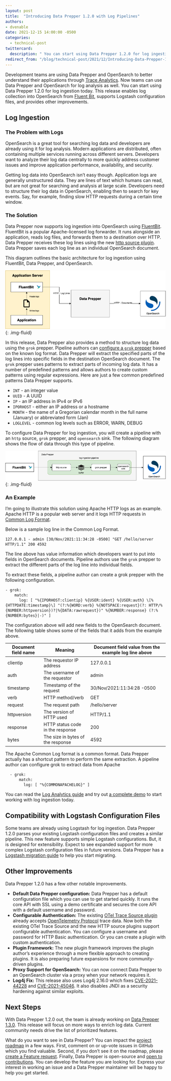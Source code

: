 ```yaml
---
layout: post
title:  "Introducing Data Prepper 1.2.0 with Log Pipelines"
authors:
- dvenable
date: 2021-12-15 14:00:00 -0500
categories:
  - technical-post
twittercard:
  description: " You can start using Data Prepper 1.2.0 for log ingestion today. This release enables log collection into OpenSearch from Fluent Bit."
redirect_from: "/blog/technical-post/2021/12/Introducing-Data-Prepper-1.2.0-with-Log-Pipelines/"
---
```


Development teams are using Data Prepper and OpenSearch to better understand their applications through 
[Trace Analytics](https://opensearch.org/docs/latest/observability-plugins/trace/index/). Now teams can 
use Data Prepper and OpenSearch for log analysis as well. You can start using Data Prepper 1.2.0 for 
log ingestion today. This release enables log collection into OpenSearch from 
[Fluent Bit](https://fluentbit.io/), supports Logstash configuration files, and provides other improvements.

## Log Ingestion

### The Problem with Logs

OpenSearch is a great tool for searching log data and developers are already using it for log analysis. 
Modern applications are distributed, often containing multiple services running across different servers. 
Developers want to analyze their log data centrally to more quickly address customer issues and improve 
application performance, availability, and security.

Getting log data into OpenSearch isn’t easy though. Application logs are generally unstructured data. 
They are lines of text which humans can read, but are not great for searching and analysis at large scale. 
Developers need to structure their log data in OpenSearch, enabling then to search for key events. Say, for 
example, finding slow HTTP requests during a certain time window.

### The Solution

Data Prepper now supports log ingestion into OpenSearch using [FluentBit](https://fluentbit.io/). FluentBit 
is a popular Apache-licensed log forwarder. It runs alongside an application, reads log files, and forwards them 
to a destination over HTTP. Data Prepper receives these log lines using the new 
[http source plugin](https://github.com/opensearch-project/data-prepper/tree/main/data-prepper-plugins/http-source).
Data Prepper saves each log line as an individual OpenSearch document.

This diagram outlines the basic architecture for log ingestion using FluentBit, Data Prepper, and OpenSearch.

![Architecture](/assets/media/blog-images/2021-12-15-Introducing-Data-Prepper-1.2.0-with-Log-Pipelines/Architecture.png){: .img-fluid}

In this release, Data Prepper also provides a method to structure log data using the `grok` prepper. Pipeline authors can 
[configure a `grok` prepper](https://github.com/opensearch-project/data-prepper/tree/1.2.0/data-prepper-plugins/grok-prepper) 
based on the known log format. Data Prepper will extract the specified parts of the log lines into specific fields in the 
destination OpenSearch document. The `grok` prepper uses patterns to extract parts of incoming log data. It has a number of 
predefined patterns and allows authors to create custom patterns using regular expressions. Here are just a few common 
predefined patterns Data Prepper supports.

* `INT` - an integer value
* `UUID` - A UUID
* `IP` - an IP address in IPv4 or IPv6
* `IPORHOST` - either an IP address or a hostname
* `MONTH` - the name of a Gregorian calendar month in the full name (January) or abbreviated form (Jan)
* `LOGLEVEL` - common log levels such as ERROR, WARN, DEBUG

To configure Data Prepper for log ingestion, you will create a pipeline with an `http` source, `grok` prepper, and `opensearch` sink. 
The following diagram shows the flow of data through this type of pipeline.

![Pipeline](/assets/media/blog-images/2021-12-15-Introducing-Data-Prepper-1.2.0-with-Log-Pipelines/Pipeline.png){: .img-fluid}

### An Example

I’m going to illustrate this solution using Apache HTTP logs as an example. Apache HTTP is a popular web server and it 
logs HTTP requests in [Common Log Format](https://httpd.apache.org/docs/2.4/logs.html#accesslog).

Below is a sample log line in the Common Log Format.

```
127.0.0.1 - admin [30/Nov/2021:11:34:28 -0500] "GET /hello/server HTTP/1.1" 200 4592
```

The line above has value information which developers want to put into fields in OpenSearch documents. Pipeline authors use
the `grok` prepper to extract the different parts of the log line into individual fields.

To extract these fields, a pipeline author can create a grok prepper with the following configuration.

```
- grok:
    match:
      log: [ "%{IPORHOST:clientip} %{USER:ident} %{USER:auth} \[%{HTTPDATE:timestamp}\] "(?:%{WORD:verb} %{NOTSPACE:request}(?: HTTP/%{NUMBER:httpversion})?|%{DATA:rawrequest})" %{NUMBER:response} (?:%{NUMBER:bytes}|-)" ]
```

The configuration above will add new fields to the OpenSearch document. The following table shows some of the fields that it adds from the example above.

| Document field name | Meaning | Document field value from the example log line above |
| ----------- | ----------- | ----------- |
| clientip | The requestor IP address | 127.0.0.1 |
| auth | The username of the requestor | admin |
| timestamp | Timestamp of the request | 30/Nov/2021:11:34:28 -0500 |
| verb  |HTTP method/verb | GET |
| request |The request path | /hello/server |
| httpversion |  The version of HTTP used | HTTP/1.1 |
| response |  HTTP status code in the response | 200 |
| bytes | The size in bytes of the response | 4592 |

The Apache Common Log format is a common format. Data Prepper actually has a shortcut pattern to perform the same extraction. A pipeline author can configure grok to extract data from Apache

```
  - grok:
      match:
        log: [ "%{COMMONAPACHELOG}" ]
```

You can read the [Log Analytics guide](https://github.com/opensearch-project/data-prepper/blob/1.2.0/docs/log_analytics.md) 
and try out [a complete demo](https://github.com/opensearch-project/data-prepper/blob/1.2.0/examples/log-ingestion/log_ingestion_demo_guide.md) 
to start working with log ingestion today.

## Compatibility with Logstash Configuration Files

Some teams are already using Logstash for log ingestion. Data Prepper 1.2.0 parses your existing 
Logstash configuration files and creates a similar pipeline. This new feature supports simple Logstash 
configurations. But, it is designed for extensibility. Expect to see expanded support for more complex 
Logstash configuration files in future versions. Data Prepper has a 
[Logstash migration guide](https://github.com/opensearch-project/data-prepper/blob/main/docs/logstash_migration_guide.md) 
to help you start migrating.

## Other Improvements

Data Prepper 1.2.0 has a few other notable improvements.

* **Default Data Prepper configuration:** Data Prepper has a default configuration file which you can use to get started quickly. It runs the core API with SSL using a demo certificate and secures the core API with a default username and password.
* **Configurable Authentication:** The existing [OTel Trace Source plugin](https://github.com/opensearch-project/data-prepper/tree/main/data-prepper-plugins/otel-trace-source) already accepts [OpenTelemetry Protocol](https://github.com/open-telemetry/oteps/blob/main/text/0035-opentelemetry-protocol.md) trace data. Now both the existing OTel Trace Source and the new HTTP source plugins support configurable authentication. You can configure a username and password for HTTP Basic authentication. Or you can create a plugin with custom authentication.
* **Plugin Framework:** The new plugin framework improves the plugin author’s experience through a more flexible approach to creating plugins. It is also preparing future expansions for more community-driven plugins.
* **Proxy Support for OpenSearch:** You can now connect Data Prepper to an OpenSearch cluster via a proxy when your network requires it.
* **Log4j Fix:** This release also uses Log4j 2.16.0 which fixes [CVE-2021-44228](https://nvd.nist.gov/vuln/detail/CVE-2021-44228) and [CVE-2021-45046](https://cve.mitre.org/cgi-bin/cvename.cgi?name=CVE-2021-45046). It also disables JNDI as a security hardening against similar exploits.

## Next Steps

With Data Prepper 1.2.0 out, the team is already working on 
[Data Prepper 1.3.0](https://github.com/opensearch-project/data-prepper/milestone/2). 
This release will focus on more ways to enrich log data. Current community needs drive the list of prioritized features.

What do you want to see in Data Prepper? You can impact the [project roadmap](https://github.com/opensearch-project/data-prepper/projects/1) 
in a few ways. First, comment on or up-vote issues in GitHub which you find valuable. Second, if you 
don’t see it on the roadmap, please [create a Feature request](https://github.com/opensearch-project/data-prepper/issues/new/choose). 
Finally, Data Prepper is open-source and [open to contributions](https://github.com/opensearch-project/data-prepper/blob/main/CONTRIBUTING.md). 
You can develop the feature you are looking for. Express your interest in working an issue and a Data Prepper maintainer 
will be happy to help you get started.
